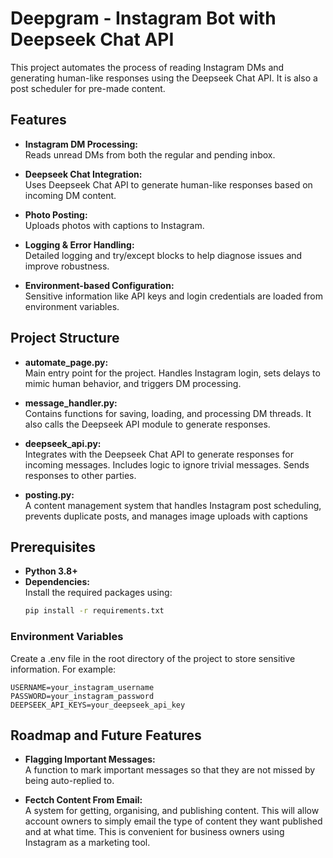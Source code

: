 # Deepgram - Instagram Bot with Deepseek Chat API

This project automates the process of reading Instagram DMs and generating human-like responses using the Deepseek Chat API. It is also a post scheduler for pre-made content. 
## Features

- **Instagram DM Processing:**  
  Reads unread DMs from both the regular and pending inbox.
  
- **Deepseek Chat Integration:**  
  Uses Deepseek Chat API to generate human-like responses based on incoming DM content.
  
- **Photo Posting:**  
  Uploads photos with captions to Instagram.
  
- **Logging & Error Handling:**  
  Detailed logging and try/except blocks to help diagnose issues and improve robustness.
  
- **Environment-based Configuration:**  
  Sensitive information like API keys and login credentials are loaded from environment variables.

## Project Structure

- **automate_page.py:**  
  Main entry point for the project. Handles Instagram login, sets delays to mimic human behavior, and triggers DM processing.

- **message_handler.py:**  
  Contains functions for saving, loading, and processing DM threads. It also calls the Deepseek API module to generate responses.

- **deepseek_api.py:**  
  Integrates with the Deepseek Chat API to generate responses for incoming messages. Includes logic to ignore trivial messages. Sends responses to other parties.

- **posting.py:**  
  A content management system that handles Instagram post scheduling, prevents duplicate posts, and manages image uploads with captions

## Prerequisites

- **Python 3.8+**  
- **Dependencies:**  
  Install the required packages using:
  ```bash
  pip install -r requirements.txt

### Environment Variables

Create a .env file in the root directory of the project to store sensitive information. For example:
```
USERNAME=your_instagram_username
PASSWORD=your_instagram_password
DEEPSEEK_API_KEYS=your_deepseek_api_key
```
## Roadmap and Future Features

- **Flagging Important Messages:**  
  A function to mark important messages so that they are not missed by being auto-replied to.

- **Fectch Content From Email:**  
  A system for getting, organising, and publishing content. This will allow account owners to simply email the type of content they want published and at what time. This is convenient for business owners using Instagram as a marketing tool.



